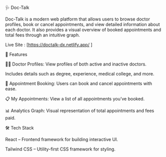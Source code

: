 🩺 Doc-Talk

Doc-Talk is a modern web platform that allows users to browse doctor profiles, book or cancel appointments, and view detailed information about each doctor. It also provides a visual overview of booked appointments and total fees through an intuitive graph.

Live Site : [https://doctalk-dx.netlify.app/ ]

🚀 Features

🧑‍⚕ Doctor Profiles: View profiles of both active and inactive doctors.

Includes details such as degree, experience, medical college, and more.


📅 Appointment Booking: Users can book and cancel appointments with ease.

📋 My Appointments: View a list of all appointments you’ve booked.

📊 Analytics Graph: Visual representation of total appointments and fees paid.


🛠 Tech Stack

React – Frontend framework for building interactive UI.

Tailwind CSS – Utility-first CSS framework for styling.

